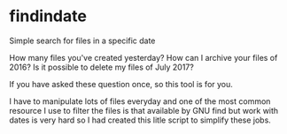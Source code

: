 # findindate
Simple search for files in a specific date
 
How many files you've created yesterday?
How can I archive your files of 2016?
Is it possible to delete my files of July 2017?

If you have asked these question once, so this tool is for you.

I have to manipulate lots of files everyday and one of the most common resource I use to filter the files is that 
available by GNU find but work with dates is very hard so I had created this litle script to simplify these jobs.
